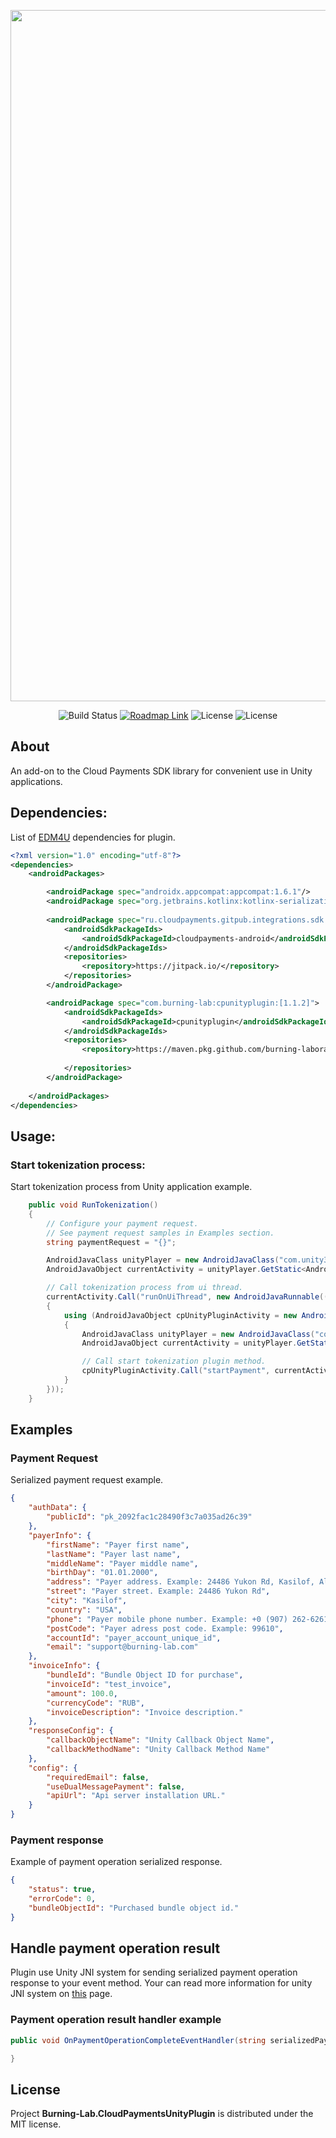 <p align="center">
    <img src="https://static.burning-lab.com/android-plugins/com.burninglab.cpunityplugin/readme-logo.png" alt="Project Logo" width="1106">
</p>

<p align="center">
    <img src="https://build.burning-lab.com/app/rest/builds/buildType:id:UnityPlugins_CloudPayments_Android_DevelopmentBuild/statusIcon.svg" alt="Build Status">
    <a href="https://tasks.burning-lab.com/agiles/131-107/current?settings"><img src="https://img.shields.io/badge/Roadmap-YouTrack-orange" alt="Roadmap Link"></a>
    <img src="https://img.shields.io/badge/34-darkgreen?logo=android&label=Target%20SDK" alt="License">
    <img src="https://img.shields.io/badge/License-MIT-success" alt="License">
</p>

## About

An add-on to the Cloud Payments SDK library for convenient use in Unity applications.

## Dependencies:

List of [EDM4U](https://github.com/googlesamples/unity-jar-resolver.git) dependencies for plugin.

```xml
<?xml version="1.0" encoding="utf-8"?>
<dependencies>
    <androidPackages>

        <androidPackage spec="androidx.appcompat:appcompat:1.6.1"/>
        <androidPackage spec="org.jetbrains.kotlinx:kotlinx-serialization-json:1.6.1"/>
        
        <androidPackage spec="ru.cloudpayments.gitpub.integrations.sdk:cloudpayments-android:[1.5.2]">
            <androidSdkPackageIds>
                <androidSdkPackageId>cloudpayments-android</androidSdkPackageId>
            </androidSdkPackageIds>
            <repositories>
                <repository>https://jitpack.io/</repository>
            </repositories>
        </androidPackage>

        <androidPackage spec="com.burning-lab:cpunityplugin:[1.1.2]">
            <androidSdkPackageIds>
                <androidSdkPackageId>cpunityplugin</androidSdkPackageId>
            </androidSdkPackageIds>
            <repositories>
                <repository>https://maven.pkg.github.com/burning-laboratory/android-cloud-payments-unity-plugin</repository>
                
            </repositories>
        </androidPackage>
        
    </androidPackages>
</dependencies>
```

## Usage:

### Start tokenization process:

Start tokenization process from Unity application example.

```csharp
    public void RunTokenization()
    {
        // Configure your payment request.
        // See payment request samples in Examples section.
        string paymentRequest = "{}";

        AndroidJavaClass unityPlayer = new AndroidJavaClass("com.unity3d.player.UnityPlayer");
        AndroidJavaObject currentActivity = unityPlayer.GetStatic<AndroidJavaObject>("currentActivity");

        // Call tokenization process from ui thread.
        currentActivity.Call("runOnUiThread", new AndroidJavaRunnable(() =>
        {
            using (AndroidJavaObject cpUnityPluginActivity = new AndroidJavaObject("com.burninglab.cpunityplugin.CloudPaymentsUnityPluginActivity"))
            {
                AndroidJavaClass unityPlayer = new AndroidJavaClass("com.unity3d.player.UnityPlayer");
                AndroidJavaObject currentActivity = unityPlayer.GetStatic<AndroidJavaObject>("currentActivity");

                // Call start tokenization plugin method.
                cpUnityPluginActivity.Call("startPayment", currentActivity, paymentRequest);
            }
        }));
    }
```

## Examples

### Payment Request
Serialized payment request example.
```json
{
	"authData": {
		"publicId": "pk_2092fac1c28490f3c7a035ad26c39"
	},
	"payerInfo": {
		"firstName": "Payer first name",
		"lastName": "Payer last name",
		"middleName": "Payer middle name",
		"birthDay": "01.01.2000",
		"address": "Payer address. Example: 24486 Yukon Rd, Kasilof, Alaska 99610, USA",
		"street": "Payer street. Example: 24486 Yukon Rd",
		"city": "Kasilof",
		"country": "USA",
		"phone": "Payer mobile phone number. Example: +0 (907) 262-6261",
		"postCode": "Payer adress post code. Example: 99610",
		"accountId": "payer_account_unique_id",
		"email": "support@burning-lab.com"
	},
	"invoiceInfo": {
	    "bundleId": "Bundle Object ID for purchase",
		"invoiceId": "test_invoice",
		"amount": 100.0,
		"currencyCode": "RUB",
		"invoiceDescription": "Invoice description."
	},
	"responseConfig": {
		"callbackObjectName": "Unity Callback Object Name",
		"callbackMethodName": "Unity Callback Method Name"
	},
	"config": {
		"requiredEmail": false,
		"useDualMessagePayment": false,
		"apiUrl": "Api server installation URL."
	}
}
```

### Payment response

Example of payment operation serialized response.

```json
{
	"status": true,
	"errorCode": 0,
	"bundleObjectId": "Purchased bundle object id."
}
```

## Handle payment operation result

Plugin use Unity JNI system for sending serialized payment operation response to your event method.
Your can read more information for unity JNI system on [this](https://docs.unity3d.com/530/Documentation/Manual/PluginsForAndroid.html) page.

### Payment operation result handler example

```csharp
public void OnPaymentOperationCompleteEventHandler(string serializedPaymentOperationResponse){

}
```

## License

Project **Burning-Lab.CloudPaymentsUnityPlugin** is distributed under the MIT license.